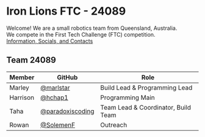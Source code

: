 # Iron Lions FTC - 24089
Welcome! We are a small robotics team from Queensland, Australia. \
We compete in the First Tech Challenge (FTC) competition. \
[Information, Socials, and Contacts](https://linktr.ee/24089?utm_source=linktree_profile_share&ltsid=93edcbf3-30ae-4329-a226-e30c0084b38f)

## Team 24089
| Member | GitHub | Role |
| ---- | ---- | ---- |
| Marley | [@marlstar](https://github.com/marlstar) | Build Lead & Programming Lead |
| Harrison | [@hchap1](https://github.com/hchap1) | Programming Main |
| Taha | [@paradoxiscoding](https://github.com/paradoxiscoding) | Team Lead & Coordinator, Build Team |
| Rowan | [@SolemenF](https://github.com/solemenf) | Outreach |
